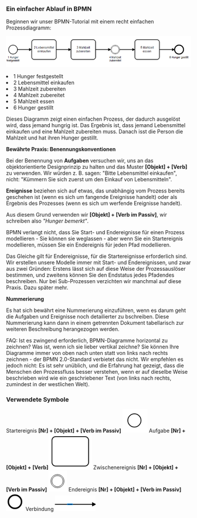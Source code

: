 <h3>Ein einfacher Ablauf in BPMN</h3>

Beginnen wir unser BPMN-Tutorial mit einem recht einfachen Prozessdiagramm:


<img src="./images/tutorial-01.png"> </img>

<li>
1 Hunger festgestellt 
</li><li>
2 Lebensmittel einkaufen
 </li><li>
3 Mahlzeit zubereiten
 </li><li>
4 Mahlzeit zubereitet
 </li><li>
5 Mahlzeit essen
 </li><li>
6 Hunger gestillt
</li><p></p>

Dieses Diagramm zeigt einen einfachen Prozess, der dadurch ausgelöst wird, dass jemand hungrig ist. 
Das Ergebnis ist, dass jemand Lebensmittel einkaufen und eine Mahlzeit zubereiten muss. 
Danach isst die Person die Mahlzeit und hat ihren Hunger gestillt.

<b>Bewährte Praxis: Benennungskonventionen</b>
 
 Bei der Benennung von <b>Aufgaben</b> versuchen wir, uns an das objektorientierte Designprinzip zu halten und das Muster <b>[Objekt] + [Verb]</b> zu verwenden. Wir würden z. B. sagen: "Bitte Lebensmittel einkaufen", nicht: "Kümmern Sie sich zuerst um den Einkauf von Lebensmitteln".
 <p></p>
<b>Ereignisse</b> beziehen sich auf etwas, das unabhängig vom Prozess bereits geschehen ist (wenn es sich um fangende Ereignisse handelt) oder als Ergebnis des Prozesses (wenn es sich um werfende Ereignisse handelt). </p>

<p>Aus diesem Grund verwenden wir <b>[Objekt] + [Verb im Passiv]</b>, wir schreiben also <em>"Hunger bemerkt"</em>. </p>
<p>BPMN verlangt nicht, dass Sie Start- und Endereignisse für einen Prozess modellieren - Sie können sie weglassen - aber wenn Sie ein Startereignis modellieren, müssen Sie ein Endereignis für jeden Pfad modellieren. </p>
<p>Das Gleiche gilt für Endereignisse, für die Startereignisse erforderlich sind. Wir erstellen unsere Modelle immer mit Start- und Endereignissen, und zwar aus zwei Gründen: Erstens lässt sich auf diese Weise der Prozessauslöser bestimmen, und zweitens können Sie den Endstatus jedes Pfadendes beschreiben. Nur bei Sub-Prozessen verzichten wir manchmal auf diese Praxis. Dazu später mehr.</p>
<p>
 <p><b>Nummerierung</b></p>
<p>Es hat sich bewährt eine Nummerierung einzuführen, wenn es darum geht die Aufgaben und Ereignisse noch detailierter zu bschreiben. Diese Nummerierung kann dann in einem getrennten Dokument tabellarisch zur weiteren Beschreibung herangezogen werden.
 </p>
FAQ: Ist es zwingend erforderlich, BPMN-Diagramme horizontal zu zeichnen? Was ist, wenn ich sie lieber vertikal zeichne?
Sie können Ihre Diagramme immer von oben nach unten statt von links nach rechts zeichnen - der BPMN 2.0-Standard verbietet das nicht. Wir empfehlen es jedoch nicht: Es ist sehr unüblich, und die Erfahrung hat gezeigt, dass die Menschen den Prozessfluss besser verstehen, wenn er auf dieselbe Weise beschrieben wird wie ein geschriebener Text (von links nach rechts, zumindest in der westlichen Welt).
 </p>
 
 <h3>Verwendete Symbole</h3>
 Startereignis <b>[Nr] + [Objekt] + [Verb im Passiv]</b> <img src="./images/start-event.png"> </img>
 Aufgabe <b>[Nr]  + [Objekt] + [Verb]</b><img src="./images/task.png">  </img>
 Zwischenereignis <b>[Nr] + [Objekt] + [Verb im Passiv]</b> <img src="./images/intermediate-event.png"> </img>
 Endereignis <b>[Nr] + [Objekt] + [Verb im Passiv]</b> <img src="./images/end-event.png"> </img>
 Verbindung <img src="./images/sequence-flow.png"> </img>
 


